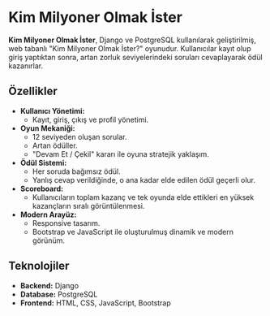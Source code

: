 # Kim Milyoner Olmak İster

**Kim Milyoner Olmak İster**, Django ve PostgreSQL kullanılarak geliştirilmiş, web tabanlı "Kim Milyoner Olmak İster?" oyunudur. Kullanıcılar kayıt olup giriş yaptıktan sonra, artan zorluk seviyelerindeki soruları cevaplayarak ödül kazanırlar.

## Özellikler

- **Kullanıcı Yönetimi:**
  - Kayıt, giriş, çıkış ve profil yönetimi.
- **Oyun Mekaniği:**
  - 12 seviyeden oluşan sorular.
  - Artan ödüller.
  - "Devam Et / Çekil" kararı ile oyuna stratejik yaklaşım.
- **Ödül Sistemi:**
  - Her soruda bağımsız ödül.
  - Yanlış cevap verildiğinde, o ana kadar elde edilen ödül geçerli olur.
- **Scoreboard:**
  - Kullanıcıların toplam kazanç ve tek oyunda elde ettikleri en yüksek kazançların sıralı görüntülenmesi.
- **Modern Arayüz:**
  - Responsive tasarım.
  - Bootstrap ve JavaScript ile oluşturulmuş dinamik ve modern görünüm.

## Teknolojiler

- **Backend:** Django
- **Database:** PostgreSQL
- **Frontend:** HTML, CSS, JavaScript, Bootstrap



